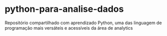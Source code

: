 # python-para-analise-dados
Repositório compartilhado com aprendizado Python, uma das linguagem de programação mais versáteis e acessíveis da área de analytics
